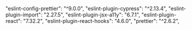 "eslint-config-prettier": "^9.0.0",
"eslint-plugin-cypress": "^2.13.4",
"eslint-plugin-import": "2.27.5",
"eslint-plugin-jsx-a11y": "6.7.1",
"eslint-plugin-react": "7.32.2",
"eslint-plugin-react-hooks": "4.6.0",
"prettier": "^2.6.2",
